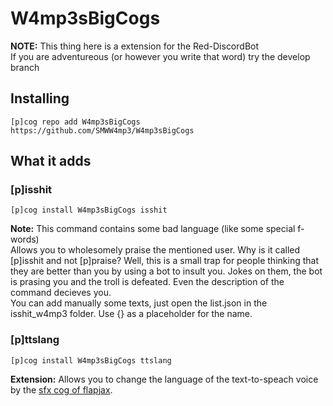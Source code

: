 # W4mp3sBigCogs

**NOTE:** This thing here is a extension for the Red-DiscordBot  
If you are adventureous (or however you write that word) try the develop branch

## Installing

    [p]cog repo add W4mp3sBigCogs https://github.com/SMWW4mp3/W4mp3sBigCogs
    
## What it adds

### [p]isshit
    [p]cog install W4mp3sBigCogs isshit
**Note:** This command contains some bad language (like some special f-words)  
Allows you to wholesomely praise the mentioned user. Why is it called [p]isshit and not [p]praise? Well, this is a small trap for people thinking that they are better than you by using a bot to insult you. Jokes on them, the bot is prasing you and the troll is defeated. Even the description of the command decieves you.  
You can add manually some texts, just open the list.json in the isshit_w4mp3 folder. Use {} as a placeholder for the name.

### [p]ttslang
    [p]cog install W4mp3sBigCogs ttslang
**Extension:** Allows you to change the language of the text-to-speach voice by the [sfx cog of flapjax](https://github.com/flapjax/FlapJack-Cogs "The very cool sfx cog, 10/10").